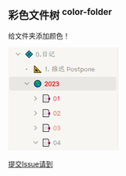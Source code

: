 ## 彩色文件树 <sup>color-folder</sup>

给文件夹添加颜色！

![](https://github.com/InEase/My-SiYuan-Plugins/blob/master/imgs/2023-04-05-14-45-00.png)

[提交Issue请到](https://github.com/InEase/My-SiYuan-Plugins)
